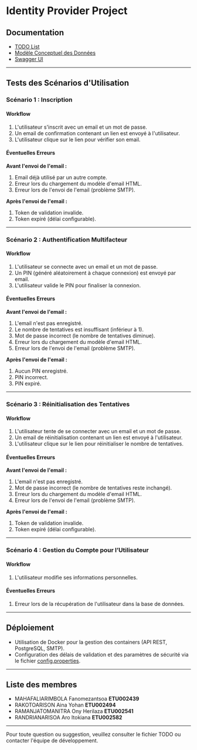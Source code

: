 # Identity Provider Project

## Documentation
- [TODO List](TODO.md)
- [Modèle Conceptuel des Données](MCDcloud.jpg)
- [Swagger UI](http://localhost:8080/swagger-ui.html)

---

## **Tests des Scénarios d'Utilisation**

### Scénario 1 : Inscription
#### Workflow
1. L'utilisateur s'inscrit avec un email et un mot de passe.
2. Un email de confirmation contenant un lien est envoyé à l'utilisateur.
3. L'utilisateur clique sur le lien pour vérifier son email.

#### Éventuelles Erreurs
**Avant l'envoi de l'email :**
1. Email déjà utilisé par un autre compte.
2. Erreur lors du chargement du modèle d'email HTML.
3. Erreur lors de l'envoi de l'email (problème SMTP).

**Après l'envoi de l'email :**
1. Token de validation invalide.
2. Token expiré (délai configurable).

---

### Scénario 2 : Authentification Multifacteur
#### Workflow
1. L'utilisateur se connecte avec un email et un mot de passe.
2. Un PIN (généré aléatoirement à chaque connexion) est envoyé par email.
3. L'utilisateur valide le PIN pour finaliser la connexion.

#### Éventuelles Erreurs
**Avant l'envoi de l'email :**
1. L'email n'est pas enregistré.
2. Le nombre de tentatives est insuffisant (inférieur à 1).
3. Mot de passe incorrect (le nombre de tentatives diminue).
4. Erreur lors du chargement du modèle d'email HTML.
5. Erreur lors de l'envoi de l'email (problème SMTP).

**Après l'envoi de l'email :**
1. Aucun PIN enregistré.
2. PIN incorrect.
3. PIN expiré.

---

### Scénario 3 : Réinitialisation des Tentatives
#### Workflow
1. L'utilisateur tente de se connecter avec un email et un mot de passe.
2. Un email de réinitialisation contenant un lien est envoyé à l'utilisateur.
3. L'utilisateur clique sur le lien pour réinitialiser le nombre de tentatives.

#### Éventuelles Erreurs
**Avant l'envoi de l'email :**
1. L'email n'est pas enregistré.
2. Mot de passe incorrect (le nombre de tentatives reste inchangé).
3. Erreur lors du chargement du modèle d'email HTML.
4. Erreur lors de l'envoi de l'email (problème SMTP).

**Après l'envoi de l'email :**
1. Token de validation invalide.
2. Token expiré (délai configurable).

---

### Scénario 4 : Gestion du Compte pour l’Utilisateur
#### Workflow
1. L'utilisateur modifie ses informations personnelles.

#### Éventuelles Erreurs
1. Erreur lors de la récupération de l'utilisateur dans la base de données.


---

## **Déploiement**
- Utilisation de Docker pour la gestion des containers (API REST, PostgreSQL, SMTP).
- Configuration des délais de validation et des paramètres de sécurité via le fichier [config.properties](src/main/resources/config.properties).

---

## **Liste des membres**
- MAHAFALIARIMBOLA Fanomezantsoa **ETU002439**
- RAKOTOARISON Aina Yohan **ETU002494**
- RAMANJATOMANITRA Ony Herilaza **ETU002541**
- RANDRIANARISOA Aro Itokiana **ETU002582**
---

Pour toute question ou suggestion, veuillez consulter le fichier TODO ou contacter l'équipe de développement.

